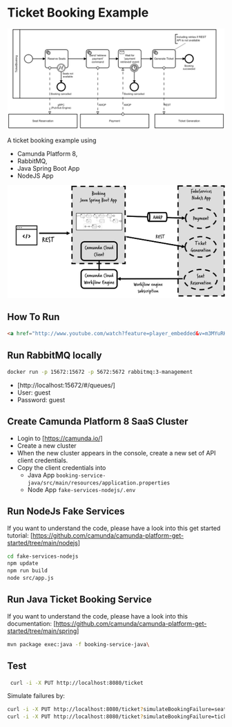 # Ticket Booking Example

![Ticket Booking Process](booking-service-java/src/main/resources/ticket-booking.png)

A ticket booking example using

* Camunda Platform 8,
* RabbitMQ,
* Java Spring Boot App
* NodeJS App

![Architecture Overview](architecture.png)

## How To Run

```HTML
<a href="http://www.youtube.com/watch?feature=player_embedded&v=m3MYuRKLZa8" target="_blank"><img src="http://img.youtube.com/vi/m3MYuRKLZa8/0.jpg" alt="Walkthrough" width="240" height="180" border="10" /></a>
```

## Run RabbitMQ locally

```bash
docker run -p 15672:15672 -p 5672:5672 rabbitmq:3-management
```

* [http://localhost:15672/#/queues/]
* User: guest
* Password: guest

## Create Camunda Platform 8 SaaS Cluster

* Login to [https://camunda.io/]
* Create a new cluster
* When the new cluster appears in the console, create a new set of API client credentials.
* Copy the client credentials into
  * Java App  `booking-service-java/src/main/resources/application.properties`
  * Node App `fake-services-nodejs/.env`

## Run NodeJs Fake Services

If you want to understand the code, please have a look into this get started tutorial: [https://github.com/camunda/camunda-platform-get-started/tree/main/nodejs]

```bash
cd fake-services-nodejs
npm update
npm run build
node src/app.js
```

## Run Java Ticket Booking Service

If you want to understand the code, please have a look into this documentation: [https://github.com/camunda/camunda-platform-get-started/tree/main/spring]

```bash
mvn package exec:java -f booking-service-java\
```

## Test

```bash
 curl -i -X PUT http://localhost:8080/ticket
```

Simulate failures by:

```bash
curl -i -X PUT http://localhost:8080/ticket?simulateBookingFailure=seats
curl -i -X PUT http://localhost:8080/ticket?simulateBookingFailure=ticket
```
